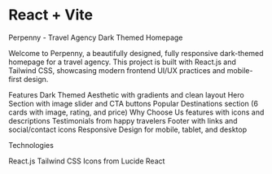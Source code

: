 # React + Vite

 Perpenny - Travel Agency Dark Themed Homepage

Welcome to Perpenny, a beautifully designed, fully responsive dark-themed homepage for a travel agency. This project is built with React.js and Tailwind CSS, showcasing modern frontend UI/UX practices and mobile-first design.

 Features
Dark Themed Aesthetic with gradients and clean layout
Hero Section with image slider and CTA buttons
Popular Destinations section (6 cards with image, rating, and price)
Why Choose Us features with icons and descriptions
Testimonials from happy travelers
Footer with links and social/contact icons
Responsive Design for mobile, tablet, and desktop



 Technologies 

React.js
Tailwind CSS
Icons from Lucide React



